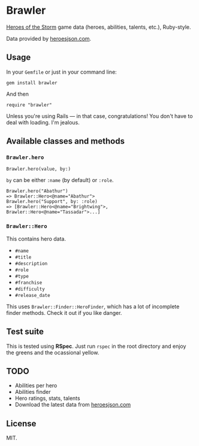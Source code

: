 
# Brawler

[Heroes of the Storm](http://us.battle.net/heroes/en/) game data (heroes, abilities, talents, etc.), Ruby-style.

Data provided by [heroesjson.com](http://heroesjson.com).

## Usage

In your `Gemfile` or just in your command line:

```
gem install brawler
```

And then

```
require "brawler"
```

Unless you're using Rails — in that case, congratulations! You don't have to deal with loading. I'm jealous.

## Available classes and methods

### `Brawler.hero`
```
Brawler.hero(value, by:)
```

`by` can be either `:name` (by default) or `:role`.

```
Brawler.hero("Abathur")
=> Brawler::Hero<@name="Abathur">
Brawler.hero("Support", by: :role)
=> [Brawler::Hero<@name="Brightwing">, Brawler::Hero<@name="Tassadar">...]
```

### `Brawler::Hero`

This contains hero data.

- `#name`
- `#title`
- `#description`
- `#role`
- `#type`
- `#franchise`
- `#difficulty`
- `#release_date`

This uses `Brawler::Finder::HeroFinder`, which has a lot of incomplete finder methods. Check it out if you like danger.

## Test suite

This is tested using **RSpec**. Just run `rspec` in the root directory and enjoy the greens and the ocassional yellow.

## TODO

- Abilities per hero
- Abilities finder
- Hero ratings, stats, talents
- Download the latest data from [heroesjson.com](http://heroesjson.com)

## License

MIT.
